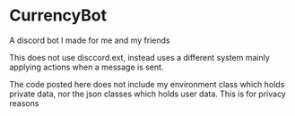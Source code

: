# CurrencyBot
A discord bot I made for me and my friends

This does not use disccord.ext, instead uses a different system mainly applying actions when a message is sent.


The code posted here does not include my environment class which holds private data, nor the json classes which holds user data.
This is for privacy reasons
